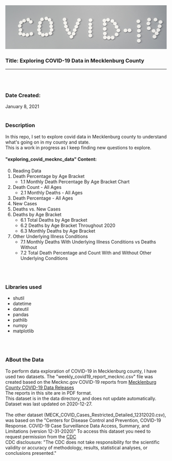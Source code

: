 <img src='images/covid19.jpg'/>

### Title: Exploring COVID-19 Data in Mecklenburg County 
---

<br>
<br>

### Date Created: 
January 8, 2021
<br>
<br>

### Description
In this repo, I set to explore covid data in Mecklenburg county to understand what's going on in my county and state.<br> 
This is a work in progress as I keep finding new questions to explore. 
<br>
#### "exploring_covid_mecknc_data" Content:<br>
0. Reading Data
1. Death Percentage by Age Bracket
   - 1.1 Monthly Death Percentage By Age Bracket Chart
2. Death Count - All Ages 
   - 2.1 Monthly Deaths - All Ages
3. Death Percentage - All Ages
4. New Cases
5. Deaths vs. New Cases
6. Deaths by Age Bracket
    - 6.1 Total Deaths by Age Bracket
    - 6.2 Deaths by Age Bracket Throughout 2020
    - 6.3 Monthly Deaths by Age Bracket
7. Other Underlying Illness Conditions
    - 7.1 Monthly Deaths With Underlying Illness Conditions vs Deaths Without
    - 7.2 Total Death Percentage and Count With and Without Other Underlying Conditions

<br>
<br>

### Libraries used

* shutil <br>
* datetime <br>
* dateutil<br>
* pandas<br>
* pathlib<br>
* numpy<br>
* matplotlib<br>
<br>
<br>

### ABout the Data

To perform data exploration of COVID-19 in Mecklenburg county, I have used two datasets. The "weekly_covid19_report_mecknc.csv" file was created based on the Mecknc.gov COVID-19 reports from [Mecklenburg County COVID-19 Data Releases](https://www.mecknc.gov/news/Pages/COVID-19-Data-Dashboard.aspx)<br>
The reports in this site are in PDF format. <br> 
This dataset is in the data directory, and does not update automatically.<br> Dataset was last updated on 2020-12-27. <br>
<br>
The other dataset (MECK_COVID_Cases_Restricted_Detailed_12312020.csv), was based on the "Centers for Disease Control and Prevention, COVID-19 Response. COVID-19 Case Surveillance Data Access, Summary, and Limitations (version 12-31-2020)" To access this dataset you need to request permission from the [CDC](https://data.cdc.gov/Case-Surveillance/COVID-19-Case-Surveillance-Restricted-Access-Detai/mbd7-r32t) <br>
CDC disclousure: "The CDC does not take responsibility for the scientific validity or accuracy of methodology, results, statistical analyses, or conclusions presented."   
<br>
<br>
